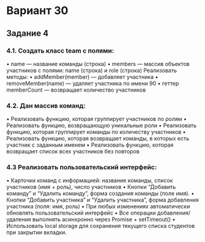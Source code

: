 <h1>Вариант 30</h1>
<h2>Задание 4</h2>
<h3>4.1. Создать класс team с полями: </h3>
• name — название команды (строка) 
• members — массив объектов участников с полями: name (строка) и role 
(строка) 
Реализовать методы: 
• addMember(member) — добавляет участника 
• removeMember(name) — удаляет участника по имени 
90 
• геттер memberCount — возвращает количество участников 
<h3>4.2. Дан массив команд: </h3>
• Реализовать функцию, которая группирует участников по ролям 
• Реализовать функцию, возвращающую уникальные роли  
• Реализовать функцию, которая группирует команды по количеству 
участников 
• Реализовать функцию, которая возвращает команды, в которых есть 
участник с заданным именем 
• Реализовать функцию, которая возвращает список всех участников без 
повторов 
<h3>4.3 Реализовать пользовательский интерфейс: </h3>
• Карточки команд с информацией: название команды, список участников 
(имя + роль), число участников 
• Кнопки “Добавить команду” и “Удалить команду”, форма создания 
команды (поле имя). 
• Кнопки “Добавить участника” и “Удалить участника”, форма добавления 
участника (поля: имя, роль) 
• При любых изменениях автоматически обновлять пользовательский 
интерфейс 
• Все операции добавления/удаления выполнять асинхронно через Promise 
+ setTimeout() 
• Использовать local storage для сохранения текущего списка студентов при 
закрытии вкладки. 
